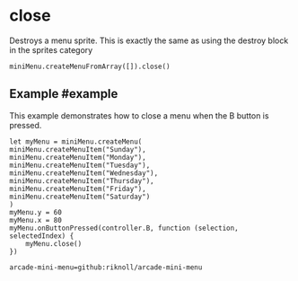 # close

Destroys a menu sprite. This is exactly the same as using the destroy block in the sprites category

```sig
miniMenu.createMenuFromArray([]).close()
```

## Example #example

This example demonstrates how to close a menu when the B button is pressed.

```blocks
let myMenu = miniMenu.createMenu(
miniMenu.createMenuItem("Sunday"),
miniMenu.createMenuItem("Monday"),
miniMenu.createMenuItem("Tuesday"),
miniMenu.createMenuItem("Wednesday"),
miniMenu.createMenuItem("Thursday"),
miniMenu.createMenuItem("Friday"),
miniMenu.createMenuItem("Saturday")
)
myMenu.y = 60
myMenu.x = 80
myMenu.onButtonPressed(controller.B, function (selection, selectedIndex) {
    myMenu.close()
})

```

```package
arcade-mini-menu=github:riknoll/arcade-mini-menu
```